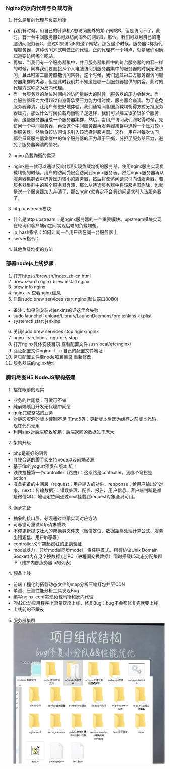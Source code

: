### Nginx的反向代理与负载均衡
1. 什么是反向代理与负载均衡
* 我们有时候，用自己的计算机A想访问国外的某个网站B，但是访问不了，此时，有一台中间服务器C可以访问国外的网站B，那么，我们可以用自己的电脑访问服务器C，通过C来访问B的这个网站。那么这个时候，服务器C称为代理服务器，这种访问方式叫做正向代理。正向代理有一个特点，就是我们明确知道要访问哪个网站。
* 再如，当我们有一个服务器集中，并且服务器集群中的每台服务器的内容一样的时候，同样我们要直接从个人电脑访问到服务器集中的服务器的时候无法访问，且此时第三服务器能访问集群，这个时候，我们通过第三方服务器访问服务器集群的内容，但是此时我们并不知道是哪一台服务器提供的内容，此时的代理方式称之为反向代理。
* 当一台服务器的单位时间内的访问量越大的时候，服务器的压力会越大。当一台服务器压力大得超过自身得承受压力能力得时候，服务器会崩溃。为了避免服务器奔溃，让用户有更好地体验，我们通常同各国负载均衡得方式分担服务器压力。那么什么时候负载均衡呢？是这样，我们可以建立很多很多个服务器，这些服务器组成一个服务器集群，然后，当用户访问我们网站得时候，先访问一个中间服务器，再让这个中间服务器再服务器集群中选择一个压力较小得服务器，然后将该访问请求引入该选择得服务器。这样，用户得每次访问，都会保证服务器集群中的每个服务器的压力趋于平衡，分担了服务器压力，避免了服务器奔溃的情况。
2. nginx负载均衡的实现
* nginx是一款可以通过反向代理实现负载均衡的服务器，使用nginx服务实现负载均衡的时候，用户的访问受限会访问到nginx服务器，然后nginx服务器再从服务器集群表中选择压力较小的服务器，然后将改访问请求引向该服务器。若服务器集群中的某个服务器奔溃，那么从待选服务器中将该服务器删除，也就是说一个服务器加入奔溃了，那么nginx就肯定不会将访问请求引入该服务器了，
3. http upstream模块
* 什么是http upstream：是nginx服务器的一个重要模块。upstream模块实现在轮询和客户端ip之间实现后端的负载均衡。
* ip_hash指令：如何让同一个用户落在同一台服务器上
* server指令：
4. 其他负载均衡的方法
### 部署nodejs上线步骤
1. 打开https://brew.sh/index_zh-cn.html
2. brew search nginx  brew install nginx
3. brew info nginx
4. nginx -v 查看nginx信息
5. 启动sudo brew services start nginx(默认端口8080)
  * 备注：如果你安装过jenkins的话这里会失败
  * sudo launchctl unload/Library/LaunchDaemons/org.jenkins-ci.plist
  * systemctl start jenkins
6. 关闭sudo brew services stop nginx/nginx
7. nginx -s reload 、nginx -s stop
8. 打开nginx具体安装目录 查看配置文件 /usr/local/etc/nginx/
9. 验证配置文件nginx -t -c 自己的配置文件地址
10. 拷贝配置文件至node项目目录 重新修改
11. 服务器端的nginx地址
### 腾讯地图H5 NodeJS架构搭建
1. 摆在眼前的现实
* 业务的烂尾楼：可做可不做
* 纯前端项目开发无代理中间层
* gulp完成整站的业务
* 对静态资源的版本控制不足 无md5等：更新版本后因为缓存之前版本代码，现在代码无用
* 利用ajax对后端解救解耦：后端返回的数据过于庞大
2. 架构升级
* php是最好的语言
* 寻找合适的脚手架支持node以及前端资源
* 基于fis的yogurt预发布版本 坑！
* 跌跌撞撞第一个controller（路由）：这条路是controller，到哪个弯拐是action
* 准备完备的中间层（request：用户输入的对象、response：给用户输出的对象、next：传输数据）：错误处理、配置、报告、用户信息、客户端判断是都是微信QQ、地理定位同通过next挂载到request对象全局可用。
3. 逐步完备
* 抽象的接口层，必须通过继承实现对应方法
* 可容错可重试http请求模块
* 不停更新提取壮大的帮助类文件夹（微信定位、数据距离处理计算公式、服务出错短信、用户ip等等）
* controller义军突起疯狂的正则验证
* model发力，异步model同步model，责任链模式。所有协议Unix Domain Socket(内存见交换数据)走IPC（进程间交换数据）同时搭载L5动态分配集群IP（维护内部服务器ip的列表）
4. 预备上线
* 前端工程化的搭载动态文件的map分析压缩打包并至CDN
* 单测、压测性能分析工具发现Bug
* 编写nginx-conf实现负载均衡和反向代理
* PM2启动应用程序小流量灰度上线，修复Bug：bug不会都修复完就要上线
* 上线前的不眠夜
5. 服务器集群
![avatar](大话NodeJS72般变化【深度实践课】/Nginx的反向代理与负载均衡/Dingtalk_20201229150121.jpg)
